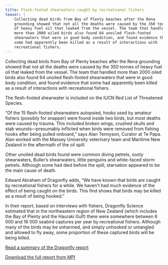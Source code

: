```yaml
---
title: Flesh-footed shearwaters caught by recreational fishers
teaser: |    
    Collecting dead birds from Bay of Plenty beaches after the Rena
    grounding showed that not all the deaths were caused by the 350 tonnes
    of heavy fuel oil that leaked from the vessel. The team that handled
    more than 2000 oiled birds also found 64 unoiled flesh-footed
    shearwaters that were in good body condition, and found evidence that
    some had apparently been killed as a result of interactions with
    recreational fishers.
---
```

 Collecting dead birds from Bay of Plenty beaches after the Rena
grounding showed that not all the deaths were caused by the 350 tonnes
of heavy fuel oil that leaked from the vessel. The team that handled
more than 2000 oiled birds also found 64 unoiled flesh-footed
shearwaters that were in good body condition, and found evidence that
some had apparently been killed as a result of interactions with
recreational fishers.

The flesh-footed shearwater is included on the IUCN Red List of
Threatened Species.

“Of the 15 flesh-footed shearwaters autopsied, hooks used by amateur
fishers (possibly for snapper) were found inside two birds, but most
deaths were caused by trauma. This included broken wings, crushed
skulls and stab wounds—presumably inflicted when birds were removed
from fishing hooks after being pulled onboard,” says Alan Tennyson,
Curator at Te Papa.
Alan worked with the Massey University veterinary team and Maritime
New Zealand in the aftermath of the oil spill.

Other unoiled dead birds found were common diving petrels, sooty
shearwaters, Buller’s shearwaters, little penguins and white-faced
storm petrels. Although some had died before the spill, starvation
appeared to be the main cause of death.

Edward Abraham of Dragonfly adds, “We have known that birds are caught
by recreational fishers for a while. We haven't had much evidence of
the effect of being caught on the birds. This find shows that birds
may be killed as a result of being hooked.”

In their report, based on interviews with fishers, Dragonfly Science
estimated that in the northeastern region of New Zealand (which
includes the Bay of Plenty and the Hauraki Gulf) there were somewhere
between 6 000 and 16 000 seabird captures per year by recreational
fishers. Although many of the birds may be unharmed, and simply
unhooked or untangled and allowed to fly away, some proportion of
these captured birds will be being killed.

[Read a summary of the Dragonfly
report](http://www.dragonfly.co.nz/references/abraham_capture_2010.html)

[Download the full report from
MPI](http://fs.fish.govt.nz/Page.aspx?pk=113&dk=22393)


